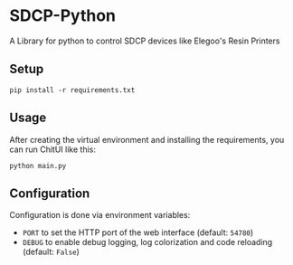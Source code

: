 # SDCP-Python

A Library for python to control SDCP devices like Elegoo's Resin Printers

## Setup
```
pip install -r requirements.txt
```

## Usage
After creating the virtual environment and installing the requirements, you can run ChitUI like this:
```
python main.py
```

## Configuration
Configuration is done via environment variables:
* `PORT` to set the HTTP port of the web interface (default: `54780`)
* `DEBUG` to enable debug logging, log colorization and code reloading (default: `False`)
